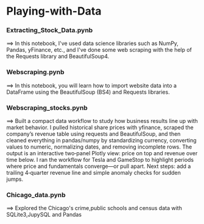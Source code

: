# Playing-with-Data

### Extracting_Stock_Data.pynb
==> In this notebook, I've used data science libraries such as NumPy, Pandas, yFinance, etc., and I've done some web scraping with the help of the Requests library and BeautifulSoup4.

### Webscraping.pynb
==> In this notebook, you will learn how to import website data into a DataFrame using the BeautifulSoup (BS4) and Requests libraries.

### Webscraping_stocks.pynb
==> Built a compact data workflow to study how business results line up with market behavior. I pulled historical share prices with yfinance, scraped the company’s revenue table using requests and BeautifulSoup, and then cleaned everything in pandas/numpy by standardizing currency, converting values to numeric, normalizing dates, and removing incomplete rows. The output is an interactive two‑panel Plotly view: price on top and revenue over time below. I ran the workflow for Tesla and GameStop to highlight periods where price and fundamentals converge—or pull apart. Next steps: add a trailing 4‑quarter revenue line and simple anomaly checks for sudden jumps.

### Chicago_data.pynb
==> Explored the Chicago's crime,public schools and census data with SQLite3,JupySQL and Pandas 
